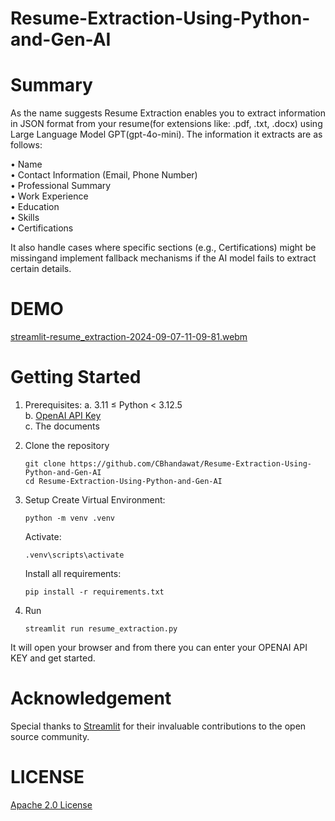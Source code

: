 # Resume-Extraction-Using-Python-and-Gen-AI

# Summary
As the name suggests Resume Extraction enables you to extract information in JSON format from your resume(for extensions like: .pdf, .txt, .docx) using Large Language Model GPT(gpt-4o-mini). The information it extracts are as follows:<br>

•	Name <br>
•	Contact Information (Email, Phone Number) <br>
•	Professional Summary <br>
•	Work Experience <br>
•	Education <br>
•	Skills <br>
•	Certifications

It also handle cases where specific sections (e.g., Certifications) might be missingand implement fallback mechanisms if the AI model fails to extract certain details.

# DEMO

[streamlit-resume_extraction-2024-09-07-11-09-81.webm](https://github.com/user-attachments/assets/110ae4de-6c42-4997-966a-329426340a3a)


# Getting Started
1. Prerequisites:
  a. 3.11 ≤ Python < 3.12.5 <br/>
  b. [OpenAI API Key](https://auth.openai.com/authorize?issuer=auth0.openai.com&client_id=DRivsnm2Mu42T3KOpqdtwB3NYviHYzwD&audience=https%3A%2F%2Fapi.openai.com%2Fv1&redirect_uri=https%3A%2F%2Fplatform.openai.com%2Fauth%2Fcallback&device_id=89fec6e2-ceef-4aa9-9a00-c861166971f4&screen_hint=signup&max_age=0&scope=openid+profile+email+offline_access&response_type=code&response_mode=query&state=Q18waFZoY2owbTJ0NUgybnE3MkdUM0NzQW8wTnkyQzYzOGpyYldDZFE3MQ%3D%3D&nonce=VG1sSUNaTU4ydVcxd0c2Vm52c084RmlSbjlVVVRmWEFYMlhFWmN2ajAxQg%3D%3D&code_challenge=7q-RHFsluPgm1sUtF7_sMyoItqfd__7wnDYs6d1n4gY&code_challenge_method=S256&auth0Client=eyJuYW1lIjoiYXV0aDAtc3BhLWpzIiwidmVyc2lvbiI6IjEuMjEuMCJ9&flow=control) <br/>
  c. The documents <br/>

2. Clone the repository
    ```
    git clone https://github.com/CBhandawat/Resume-Extraction-Using-Python-and-Gen-AI
    cd Resume-Extraction-Using-Python-and-Gen-AI
    ```

3. Setup
   Create Virtual Environment:
     ```
     python -m venv .venv
     ```

   Activate:
     ```
     .venv\scripts\activate
     ```

   Install all requirements:
     ```
     pip install -r requirements.txt
     ```

4. Run
   ```
   streamlit run resume_extraction.py
   ```
It will open your browser and from there you can enter your OPENAI API KEY and get started.

# Acknowledgement
Special thanks to [Streamlit](https://github.com/streamlit/streamlit) for their invaluable contributions to the open source community. 

# LICENSE
[Apache 2.0 License](https://github.com/CBhandawat/Resume-Extraction-Using-Python-and-Gen-AI/blob/main/LICENSE)
